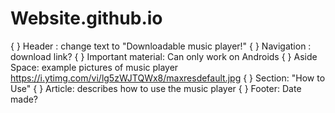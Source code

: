 # Website.github.io
{ } Header : change text to "Downloadable music player!"
{ } Navigation : download link?
{ } Important material: Can only work on Androids
{ } Aside Space: example pictures of music player https://i.ytimg.com/vi/lg5zWJTQWx8/maxresdefault.jpg
{ } Section: "How to Use"
{ } Article: describes how to use the music player
{ } Footer: Date made?
